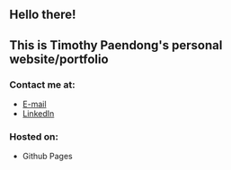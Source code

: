 ## Hello there!

## This is Timothy Paendong's personal website/portfolio

### Contact me at:
- [E-mail](https://mail.google.com/mail/?view=cm&fs=1&to=timothy.paendong@binus.ac.id)
- [LinkedIn](https://www.linkedin.com/in/timothy-paendong-59602832a)

### Hosted on:
- Github Pages
